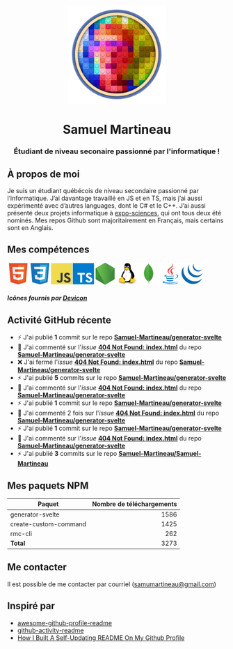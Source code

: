<div align="middle">
  <img height="225" alt="avatar" src="https://raw.githubusercontent.com/Samuel-Martineau/Samuel-Martineau/master/avatar.png">
  <h1>Samuel Martineau</h1>
  <h3>Étudiant de niveau seconaire passionné par l'informatique !</h3>
</div>

## À propos de moi

Je suis un étudiant québécois de niveau secondaire passionné par l’informatique. J’ai davantage travaillé en JS et en TS, mais j’ai aussi expérimenté avec d’autres languages, dont le C# et le C++. J’ai aussi présenté deux projets informatique à [expo-sciences](https://technoscience.ca/programmes/expo-sciences/), qui ont tous deux été nominés. Mes repos Github sont majoritairement en Français, mais certains sont en Anglais.

## Mes compétences

<img alt="HTML5" src="https://raw.githubusercontent.com/devicons/devicon/master/icons/html5/html5-original.svg" width="50" title="HTML5" /><img alt="CSS3" src="https://raw.githubusercontent.com/devicons/devicon/master/icons/css3/css3-original.svg" width="50" title="CSS3" /><img alt="JavaScript" src="https://raw.githubusercontent.com/devicons/devicon/master/icons/javascript/javascript-original.svg" width="50" title="JavaScript" /><img alt="TypeScript" src="https://raw.githubusercontent.com/devicons/devicon/master/icons/typescript/typescript-original.svg" width="50" title="TypeScript" /><img alt="NodeJS" src="https://raw.githubusercontent.com/devicons/devicon/master/icons/nodejs/nodejs-original.svg" width="50" title="NodeJS" /><img alt="Linux" src="https://raw.githubusercontent.com/devicons/devicon/master/icons/linux/linux-original.svg" width="50" title="Linux" /><img alt="MongoDB" src="https://raw.githubusercontent.com/devicons/devicon/master/icons/mongodb/mongodb-original.svg" width="50" title="MongoDB" /><img alt="Java" src="https://raw.githubusercontent.com/devicons/devicon/master/icons/java/java-original.svg" width="50" title="Java" /><img alt="jQuery" src="https://raw.githubusercontent.com/devicons/devicon/master/icons/jquery/jquery-original.svg" width="50" title="jQuery" />

##### Icônes fournis par [Devicon](https://konpa.github.io/devicon/)

## Activité GitHub récente

- ⚡ J&#x27;ai publié **1** commit sur le repo [**Samuel-Martineau/generator-svelte**](https://github.com/Samuel-Martineau/generator-svelte)
- 💬 J&#x27;ai commenté sur l&#x27;_issue_ [**404 Not Found: index.html**](https://github.com/Samuel-Martineau/generator-svelte/issues/6) du repo [**Samuel-Martineau/generator-svelte**](https://github.com/Samuel-Martineau/generator-svelte)
- ❌ J&#x27;ai fermé l&#x27;_issue_ [**404 Not Found: index.html**](https://github.com/Samuel-Martineau/generator-svelte/issues/6) du repo [**Samuel-Martineau/generator-svelte**](https://github.com/Samuel-Martineau/generator-svelte)
- ⚡ J&#x27;ai publié **5** commits sur le repo [**Samuel-Martineau/generator-svelte**](https://github.com/Samuel-Martineau/generator-svelte)
- 💬 J&#x27;ai commenté sur l&#x27;_issue_ [**404 Not Found: index.html**](https://github.com/Samuel-Martineau/generator-svelte/issues/6) du repo [**Samuel-Martineau/generator-svelte**](https://github.com/Samuel-Martineau/generator-svelte)
- ⚡ J&#x27;ai publié **1** commit sur le repo [**Samuel-Martineau/generator-svelte**](https://github.com/Samuel-Martineau/generator-svelte)
- 💬 J&#x27;ai commenté 2 fois sur l&#x27;_issue_ [**404 Not Found: index.html**](https://github.com/Samuel-Martineau/generator-svelte/issues/6) du repo [**Samuel-Martineau/generator-svelte**](https://github.com/Samuel-Martineau/generator-svelte)
- ⚡ J&#x27;ai publié **1** commit sur le repo [**Samuel-Martineau/generator-svelte**](https://github.com/Samuel-Martineau/generator-svelte)
- 💬 J&#x27;ai commenté sur l&#x27;_issue_ [**404 Not Found: index.html**](https://github.com/Samuel-Martineau/generator-svelte/issues/6) du repo [**Samuel-Martineau/generator-svelte**](https://github.com/Samuel-Martineau/generator-svelte)
- ⚡ J&#x27;ai publié **3** commits sur le repo [**Samuel-Martineau/Samuel-Martineau**](https://github.com/Samuel-Martineau/Samuel-Martineau)

## Mes paquets NPM

| Paquet                | Nombre de téléchargements |
| --------------------- | ------------------------: |
| generator-svelte      |                      1586 |
| create-custom-command |                      1425 |
| rmc-cli               |                       262 |
| **Total**             |                      3273 |

## Me contacter

Il est possible de me contacter par courriel ([samumartineau@gmail.com](mailto:samumartineau@gmail.com))

## Inspiré par

- [awesome-github-profile-readme](https://github.com/abhisheknaiidu/awesome-github-profile-readme)
- [github-activity-readme](https://github.com/jamesgeorge007/github-activity-readme)
- [How I Built A Self-Updating README On My Github Profile](https://www.mokkapps.de/blog/how-i-built-a-self-updating-readme-on-my-git-hub-profile/)
